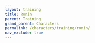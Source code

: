 ```yaml
---
layout: training
title: Ronin
parent: Training
grand_parent: Characters
permalink: /characters/training/ronin/
nav_exclude: true
---
```

